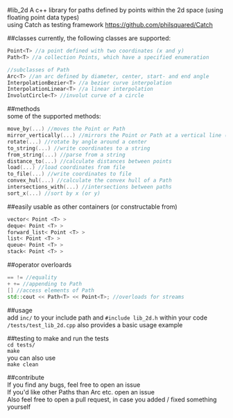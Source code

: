 #lib_2d
A c++ library for paths defined by points within the 2d space (using floating point data types)  
using Catch as testing framework https://github.com/philsquared/Catch  



##classes
currently, the following classes are supported:  

```cpp
Point<T> //a point defined with two coordinates (x and y)  
Path<T> //a collection Points, which have a specified enumeration

//subclasses of Path
Arc<T> //an arc defined by diameter, center, start- and end angle
InterpolationBezier<T> //a bezier curve interpolation  
InterpolationLinear<T> //a linear interpolation
InvolutCircle<T> //involut curve of a circle
```


##methods  
some of the supported methods:  

```cpp
move_by(...) //moves the Point or Path  
mirror_vertically(...) //mirrors the Point or Path at a vertical line (horizontally and point also supported)  
rotate(...) //rotate by angle around a center  
to_string(...) //write coordinates to a string  
from_string(...) //parse from a string
distance_to(...) //calculate distances between points
load(...) //load coordinates from file
to_file(...) //write coordinates to file
convex_hul(...) //calculate the convex hull of a Path  
intersections_with(...) //intersections between paths  
sort_x(...) //sort by x (or y)  
```  


##easily usable as other containers (or constructable from)

```cpp
vector< Point <T> >  
deque< Point <T> >  
forward_list< Point <T> >  
list< Point <T> >  
queue< Point <T> >  
stack< Point <T> >  
```  


##operator overloards  

```cpp
== != //equality  
+ += //appending to Path  
[] //access elements of Path
std::cout << Path<T> << Point<T>; //overloads for streams
```  





##usage  
add `inc/` to your include path and `#include lib_2d.h` within your code  
`/tests/test_lib_2d.cpp` also provides a basic usage example



##testing
to make and run the tests  
`cd tests/`  
`make`  
you can also use  
`make clean`  



##contribute  
If you find any bugs, feel free to open an issue  
If you'd like other Paths than Arc etc. open an issue  
Also feel free to open a pull request, in case you added / fixed something yourself
